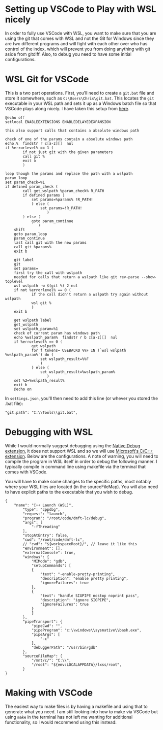 # Setting up VSCode to Play with WSL nicely
In order to fully use VSCode with WSL, you want to make sure that you are using the git that comes with WSL 
and not the Git for Windows since they are two different programs and will fight with each other over who
has control of the index, which will prevent you from doing anything with git aside from gitdiff. 
Also, to debug you need to have some initial configurations.

# WSL Git for VSCode
This is a two part operations. 
First, you'll need to create a `git.bat` file and store it somewhere, such as `C:\Users\Chris\git.bat`. 
This locates the `git` executable in your WSL path and sets it up as a Windows batch file so that VSCode plays along nicely. 
I have taken this setup from [here](https://gist.github.com/victor-perez/8ba25540394ec68b11f4b2699fb4d4ce).

```
@echo off
setlocal ENABLEEXTENSIONS ENABLEDELAYEDEXPANSION

this also support calls that contains a absolute windows path

check of one of the params contain a absolute windows path
echo.%  findstr r c[a-z][]  nul
if %errorlevel% == 1 (
		if not just git with the given parameters
		call git %
		exit b
		)

loop though the params and replace the path with a wslpath
param_loop
set param_check=%1
if defined param_check (
		call get_wslpath %param_check% R_PATH
		if defined params (
			set params=%params% !R_PATH!
			) else (
				set params=!R_PATH!
			       )    
		) else (
			goto param_continue
		       )
	shift
	goto param_loop
	param_continue
	last call git with the new params
	call git %params%
	exit b

	git label
	git
	set params=
	first try the call with wslpath
	needed for calls that return a wslpath like git rev-parse --show-toplevel
	wsl wslpath -w $(git %) 2 nul 
	if not %errorlevel% == 0 (
			if the call didn't return a wslpath try again without wslpath
			wsl git %
			)
	exit b

	get wslpath label
	get_wslpath
	set wslpath_param=%1
	check of current param has windows path
	echo %wslpath_param%  findstr r b c[a-z][]  nul
	if %errorlevel% == 0 (
			get wslpath
			for f tokens= USEBACKQ %%F IN (`wsl wslpath %wslpath_param%`) do (
				set wslpath_result=%%F
				)
			) else (
				set wslpath_result=%wslpath_param%
			       )
	set %2=%wslpath_result%
	exit b
	@echo on
```

In `settings.json`, you'll then need to add this line (or whever you stored the
.bat file):

```
"git.path": "C:\\Tools\\git.bat",
```



# Debugging with WSL 
While I would normally suggest debugging using the [Native Debug
extension](https://github.com/WebFreak001/code-debug), it does not support WSL
and so we will use [Microsoft's C/C++
extension](https://github.com/Microsoft/vscode-cpptools). Below are the
configurations.  A note of warning, you will need to compile the program in WSL
itself in order to debug the following manner. I typically compile in command
line using makefile via the terminal that comes with VSCode.

You will have to make some changes to the specific paths, most notably where your WSL files are located (in the sourceFileMap).
You will also need to have explicit paths to the executable that you wish to debug.


```
{
	"name": "C++ Launch (WSL)",
		"type": "cppdbg",
		"request": "launch",
		"program": "/root/code/dmft-lc/debug",
		"args": [
			"-fThreading"
		],
		"stopAtEntry": false,
		"cwd": "/root/code/dmft-lc",
		// "cwd": "${workspaceRoot}/", // leave it like this
		"environment": [],
		"externalConsole": true,
		"windows": {
			"MIMode": "gdb",
			"setupCommands": [
			{
				"text": "-enable-pretty-printing",
				"description": "enable pretty printing",
				"ignoreFailures": true
			},
			{
				"text": "handle SIGPIPE nostop noprint pass",
				"description": "ignore SIGPIPE",
				"ignoreFailures": true
			}
			]
		},
		"pipeTransport": {
			"pipeCwd": "",
			"pipeProgram": "c:\\windows\\sysnative\\bash.exe",
			"pipeArgs": [
				"-c"
			],
			"debuggerPath": "/usr/bin/gdb"
		},
		"sourceFileMap": {
			"/mnt/c/": "C:\\",
			"/root": "${env:LOCALAPPDATA}/lxss/root",
		}
}
```


# Making with VSCode

The easiest way to make files is by having a makefile and using that to generate
what you need. I am still looking into how to make via VSCode but using `make`
in the terminal has not left me wanting for additional functionality, so I would
recommend using this instead.
